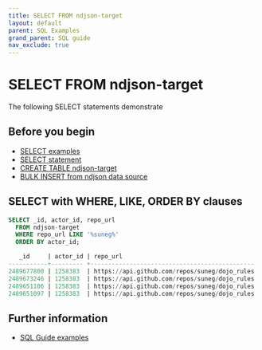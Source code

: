 ```yaml
---
title: SELECT FROM ndjson-target
layout: default
parent: SQL Examples
grand_parent: SQL guide
nav_exclude: true
---
```

# SELECT FROM ndjson-target

The following SELECT statements demonstrate

## Before you begin
* [SELECT examples](/docs/sql-guide/examples/sql-eg-home/#select-examples)
* [SELECT statement](/docs/sql-guide/statements/statement-select)
* [CREATE TABLE ndjson-target](/docs/sql-guide/examples/sql-eg-table/sql-eg-table-create-ndjson-target)
* [BULK INSERT from ndjson data source](/docs/sql-guide/examples/sql-eg-insert/sql-eg-insert-bulk-ndjson-target)

## SELECT with WHERE, LIKE, ORDER BY clauses

```sql
SELECT _id, actor_id, repo_url
  FROM ndjson-target
  WHERE repo_url LIKE '%suneg%'
  ORDER BY actor_id;

   _id     | actor_id | repo_url
-----------+--------- +----------------------------------------------
2489677800 | 1258383  | https://api.github.com/repos/suneg/dojo_rules
2489673246 | 1258383  | https://api.github.com/repos/suneg/dojo_rules
2489651106 | 1258383  | https://api.github.com/repos/suneg/dojo_rules
2489651097 | 1258383  | https://api.github.com/repos/suneg/dojo_rules
```

## Further information

* [SQL Guide examples](/docs/sql-guide/examples/sql-eg-home)
